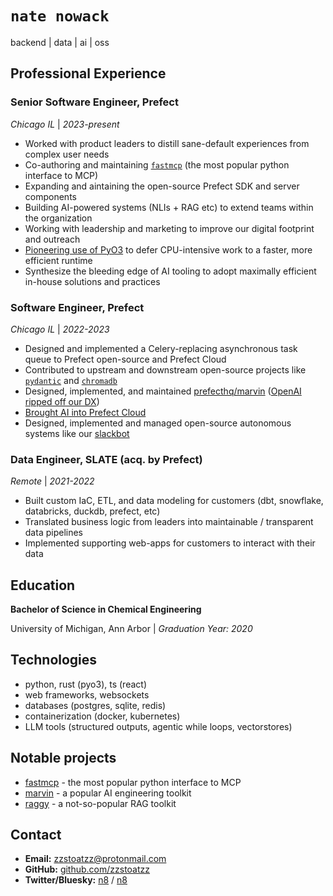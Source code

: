 # `nate nowack`

backend | data | ai | oss

## Professional Experience

### Senior Software Engineer, Prefect
*Chicago IL* | *2023-present*

- Worked with product leaders to distill sane-default experiences from complex user needs
- Co-authoring and maintaining [`fastmcp`](https://github.com/jlowin/fastmcp) (the most popular python interface to MCP)
- Expanding and aintaining the open-source Prefect SDK and server components
- Building AI-powered systems (NLIs + RAG etc) to extend teams within the organization
- Working with leadership and marketing to improve our digital footprint and outreach
- [Pioneering use of PyO3](https://github.com/zzstoatzz/visit_collection_rs/tree/main) to defer CPU-intensive work to a faster, more efficient runtime
- Synthesize the bleeding edge of AI tooling to adopt maximally efficient in-house solutions and practices


### Software Engineer, Prefect
*Chicago IL* | *2022-2023*

- Designed and implemented a Celery-replacing asynchronous task queue to Prefect open-source and Prefect Cloud
- Contributed to upstream and downstream open-source projects like [`pydantic`](https://github.com/pydantic/pydantic) and [`chromadb`](https://github.com/chroma-core/chromadb)
- Designed, implemented, and maintained [prefecthq/marvin](https://github.com/PrefectHQ/marvin) ([OpenAI ripped off our DX](https://x.com/Nathan_Nowack/status/1820883665817342381))
- [Brought AI into Prefect Cloud](https://www.prefect.io/blog/introducing-error-summaries)
- Designed, implemented and managed open-source autonomous systems like our [slackbot](https://github.com/PrefectHQ/marvin/tree/main/examples/slackbot)


### Data Engineer, SLATE (acq. by Prefect)
*Remote* | *2021-2022*

- Built custom IaC, ETL, and data modeling for customers (dbt, snowflake, databricks, duckdb, prefect, etc)
- Translated business logic from leaders into maintainable / transparent data pipelines
- Implemented supporting web-apps for customers to interact with their data

## Education
**Bachelor of Science in Chemical Engineering**

University of Michigan, Ann Arbor | *Graduation Year: 2020*

## Technologies

- python, rust (pyo3), ts (react)
- web frameworks, websockets
- databases (postgres, sqlite, redis)
- containerization (docker, kubernetes)
- LLM tools (structured outputs, agentic while loops, vectorstores)

## Notable projects
- [fastmcp](https://github.com/jlowin/fastmcp) - the most popular python interface to MCP
- [marvin](https://github.com/PrefectHQ/marvin) - a popular AI engineering toolkit
- [raggy](https://github.com/zzstoatzz/raggy) - a not-so-popular RAG toolkit

## Contact
- **Email:** [zzstoatzz@protonmail.com](mailto:zzstoatzz@protonmail.com)
- **GitHub:** [github.com/zzstoatzz](https://github.com/zzstoatzz)
- **Twitter/Bluesky:** [n8](https://x.com/Nathan_Nowack) / [n8](https://bsky.app/profile/alternatebuild.dev)
